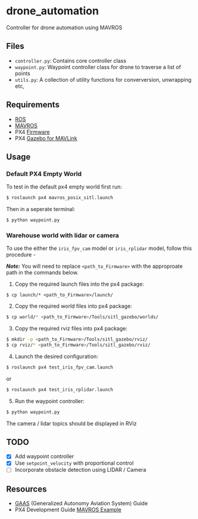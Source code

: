 # drone_automation
Controller for drone automation using MAVROS

## Files  
- `controller.py`: Contains core controller class
- `waypoint.py`: Waypoint controller class for drone to traverse a list of points
- `utils.py`: A collection of utility functions for converversion, unwrapping etc,

## Requirements 
- [ROS](http://wiki.ros.org/ROS/Installation)
- [MAVROS](https://dev.px4.io/v1.9.0/en/ros/mavros_installation.html)
- PX4 [Firmware](https://github.com/PX4/Firmware.git)
- PX4 [Gazebo for MAVLink](https://github.com/PX4/sitl_gazebo)

## Usage 

### Default PX4 Empty World

To test in the default px4 empty world first run:
```bash
$ roslaunch px4 mavros_posix_sitl.launch
```

Then in a seperate terminal:
```bash
$ python waypoint.py
```

### Warehouse world with lidar or camera 

To use the either the `iris_fpv_cam` model or `iris_rplidar` model, follow this procedure - 

***Note:*** You will need to replace `<path_to_Firmware>` with the approproate path in the commands below.

1. Copy the required launch files into the px4 package:
```back
$ cp launch/* <path_to_Firmware>/launch/
```

2. Copy the required world files into px4 package:
```bash
$ cp world/* <path_to_Firmware>/Tools/sitl_gazebo/worlds/
```

3. Copy the required rviz files into px4 package:
```bash
$ mkdir -p <path_to_Firmware>/Tools/sitl_gazebo/rviz/
$ cp rviz/* <path_to_Firmware>/Tools/sitl_gazebo/rviz/
```

4. Launch the desired configuration:
```bash
$ roslaunch px4 test_iris_fpv_cam.launch
```
or
```bash
$ roslaunch px4 test_iris_rplidar.launch
```

5. Run the waypoint controller:
```bash
$ python waypoint.py
```

The camera / lidar topics should be displayed in RViz


## TODO
- [X] Add waypoint controller
- [X] Use `setpoint_velocity` with proportional control
- [ ] Incorporate obstacle detection using LIDAR / Camera

## Resources
- [GAAS](https://gaas.gitbook.io/guide/) (Generalized Autonomy Aviation System) Guide
- PX4 Development Guide [MAVROS Example](https://dev.px4.io/v1.9.0/en/ros/mavros_offboard.html)

